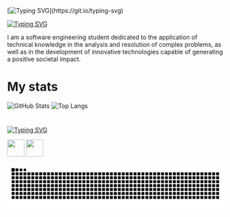 [![Typing SVG](https://readme-typing-svg.demolab.com?font=Fira+Code&weight=900&size=30&pause=1000&color=9444F4&width=435&lines=Hello%2C+I'm+Vit%C3%B3ria+Ris%C3%A9rio.)](https://git.io/typing-svg)

[![Typing SVG](https://readme-typing-svg.demolab.com?font=Fira+Code&weight=900&size=25&pause=999&color=9444F4&width=435&lines=%F0%9F%A7%99%F0%9F%8F%BB%E2%80%8D%E2%99%80%EF%B8%8F%7C+About+me)](https://git.io/typing-svg)

I am a software engineering student dedicated to the application of technical knowledge in the analysis and resolution of complex problems, as well as in the development of innovative technologies capable of generating a positive societal impact.

#  My stats

![GitHub Stats](https://github-readme-stats.vercel.app/api?username=vitoriariserio&theme=midnight-purple)
![Top Langs](https://github-readme-stats.vercel.app/api/top-langs/?username=vitoriariserio&layout=compact&theme=midnight-purple)


# 

[![Typing SVG](https://readme-typing-svg.demolab.com?font=Fira+Code&weight=900&size=25&pause=1000&color=9444F4&width=435&lines=%F0%9F%9B%A0%EF%B8%8F+%7C+Technologies)](https://git.io/typing-svg)


<p align="left">
  <img src="https://cdn.jsdelivr.net/gh/devicons/devicon/icons/html5/html5-original.svg" width="40" height="40"/>
  <img src="https://cdn.jsdelivr.net/gh/devicons/devicon/icons/python/python-original.svg" width="40" height="40"/>
</p>



<picture align="center">
  <source media="(prefers-color-scheme: dark)" srcset="https://raw.githubusercontent.com/vitoriariserio/vitoriariserio/output/github-contribution-grid-snake-dark.svg">
  <source media="(prefers-color-scheme: light)" srcset="https://raw.githubusercontent.com/vitoriariserio/vitoriariserio/output/github-contribution-grid-snake-dark.svg">
  <img align="center" alt="github contribution grid snake animation" src="https://raw.githubusercontent.com/vitoriariserio/vitoriariserio/output/github-contribution-grid-snake-dark.svg"> 
</picture>
